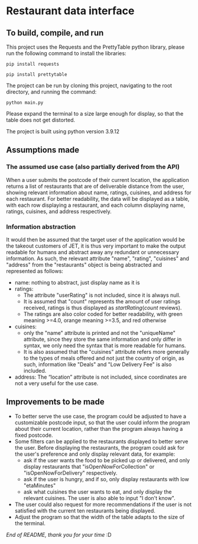 # Restaurant data interface


## To build, compile, and run
This project uses the Requests and the PrettyTable python library, please run 
the following command to install the libraries:

`pip install requests`

`pip install prettytable`

The project can be run by cloning this project, navigating to the root 
directory, and running the command:

`python main.py`

Please expand the terminal to a size large enough for display, so that the 
table does not get distorted.

The project is built using python version 3.9.12

## Assumptions made

### The assumed use case (also partially derived from the API)
When a user submits the postcode of their current location, the application returns 
a list of restaurants that are of deliverable distance from the user, 
showing relevant information about name, ratings, cuisines, and address for each restaurant.
For better readability, the data will be displayed as a table, with each row displaying 
a restaurant, and each column displaying name, ratings, cuisines, and address respectively.

### Information abstraction
It would then be assumed that the target user 
of the application would be the takeout customers of JET, 
it is thus very important to make the output readable for humans
and abstract away any redundant or unnecessary information. 
As such, the relevant attribute "name", "rating", "cuisines" and "address" 
from the "restaurants" object is being abstracted and represented as follows:
* name: nothing to abstract, just display name as it is
* ratings: 
  * The attribute "userRating" is not included, since it is always null.
  * It is assumed that "count" represents the amount of user ratings received, 
  ratings is thus displayed as _startRating_(_count_ reviews).
  * The ratings are also color coded for better readability, 
  with green meaning >=4.0, orange meaning >=3.5, and red otherwise
* cuisines: 
  * only the "name" attribute is printed and not the "uniqueName" attribute, 
  since they store the same information and only differ in syntax, 
  we only need the syntax that is more readable for humans.
  * It is also assumed that the "cuisines" attribute refers more generally to the types
  of meals offered and not just the country of origin, as such, 
  information like "Deals" and "Low Delivery Fee" is also included.
* address: The “location” attribute is not included, 
since coordinates are not a very useful for the use case.

## Improvements to be made
* To better serve the use case, the program could be adjusted to have a customizable postcode input,
so that the user could inform the program about their current location, 
rather than the program always having a fixed postcode.
* Some filters can be applied to the restaurants displayed to better serve the user.
Before displaying the restaurants, the program could ask for the user's preference 
and only display relevant data, for example:
  * ask if the user wants the food to be picked up or delivered, 
  and only display restaurants that "isOpenNowForCollection" or "isOpenNowForDelivery" respectively.
  * ask if the user is hungry, and if so, only display restaurants with low "etaMinutes"
  * ask what cuisines the user wants to eat, and only display the relevant cuisines.
  The user is also able to input "I don't know".
* The user could also request for more recommendations if the user 
is not satisfied with the current ten restaurants being displayed.
* Adjust the program so that the width of the table adapts to the size of the terminal.


_End of README, thank you for your time_ :D
